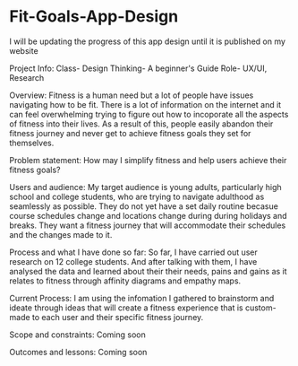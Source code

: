 # Fit-Goals-App-Design
I will be updating the progress of this app design until it is published on my website

Project Info:
Class- Design Thinking- A beginner's Guide
Role- UX/UI, Research

Overview: Fitness is a human need but a lot of people have issues navigating how to be fit. There is a lot of information on the internet and it can feel overwhelming trying to figure out how to incoporate all the aspects of fitness into their lives. As a result of this, people easily abandon their fitness journey and never get to achieve fitness goals they set for themselves. 

Problem statement: How may I simplify fitness and help users achieve their fitness goals?

Users and audience: My target audience is young adults, particularly high school and college students, who are trying to navigate adulthood as seamlessly as possible. They do not yet have a set daily routine becasue course schedules change and locations change during during holidays and breaks. They want a fitness journey that will accommodate their schedules and the changes made to it. 

Process and what I have done so far: So far, I have carried out user research on 12 college students. And after talking with them, I have analysed the data and learned about their their needs, pains and gains as it relates to fitness through affinity diagrams and empathy maps. 

Current Process: I am using the infomation I gathered to brainstorm and ideate through ideas that will create a fitness experience that is custom-made to each user and their specific fitness journey. 

Scope and constraints: Coming soon

Outcomes and lessons: Coming soon
